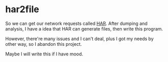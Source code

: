 # har2file

So we can get our network requests called [HAR](https://en.wikipedia.org/wiki/.har). After dumping and analysis, I have a idea that HAR can generate files, then write this program.

However, there're many issues and I can't deal, plus I got my needs by other way, so I abandon this project.

Maybe I will write this if I have mood.
